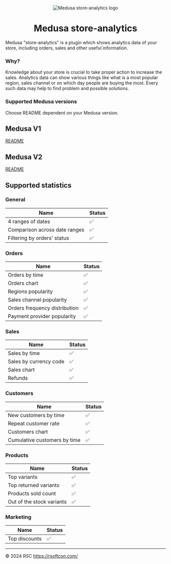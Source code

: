 <p align="center">
  <picture>
    <img alt="Medusa store-analytics logo" src="./docs/store-analytics-logo.PNG">
  </picture>
</p>

<h1 align="center">
  Medusa store-analytics
</h1>

Medusa "store-analytics" is a plugin which shows analytics data of your store, including orders, sales and other useful information.

### Why?

Knowledge about your store is crucial to take proper action to increase the sales. Analytics data can show various things like what is a most popular region, sales channel or on which day people are buying the most. Every such data may help to find problem and possible solutions. 

### Supported Medusa versions

Choose README dependent on your Medusa version.

<h2>
  Medusa V1
</h2>

[README](https://github.com/RSC-Labs/medusa-store-analytics/blob/main/v1/README.md)

<h2>
  Medusa V2
</h2>

[README](https://github.com/RSC-Labs/medusa-store-analytics/blob/main/v2/README.md)

## Supported statistics

### General

| Name | Status |
| --- | --- |
| 4 ranges of dates | :white_check_mark: |
| Comparison across date ranges | :white_check_mark: |
| Filtering by orders' status | :white_check_mark: |

### Orders

| Name | Status |
| --- | --- |
| Orders by time | :white_check_mark: |
| Orders chart | :white_check_mark: |
| Regions popularity | :white_check_mark: |
| Sales channel popularity | :white_check_mark: |
| Orders frequency distribution | :white_check_mark: |
| Payment provider popularity | :white_check_mark: |

### Sales

| Name | Status |
| --- | --- |
| Sales by time | :white_check_mark: |
| Sales by currency code | :white_check_mark: |
| Sales chart | :white_check_mark: |
| Refunds | :white_check_mark: |

### Customers


| Name | Status |
| --- | --- |
| New customers by time | :white_check_mark: |
| Repeat customer rate | :white_check_mark: |
| Customers chart | :white_check_mark: |
| Cumulative customers by time | :white_check_mark: |

### Products

| Name | Status |
| --- | --- |
| Top variants | :white_check_mark: |
| Top returned variants | :white_check_mark: |
| Products sold count | :white_check_mark: |
| Out of the stock variants | :white_check_mark: |

### Marketing

| Name | Status |
| --- | --- |
| Top discounts | :white_check_mark: |

---

© 2024 RSC https://rsoftcon.com/
